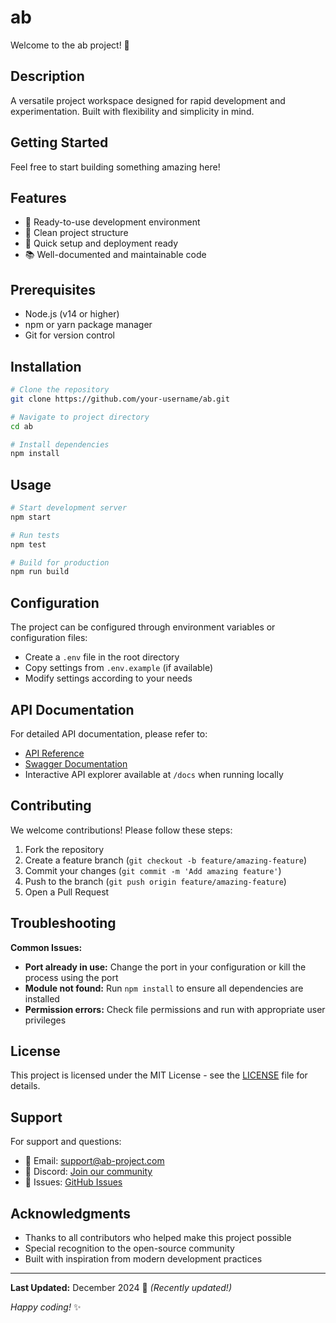 # ab

Welcome to the ab project! 🚀

## Description

A versatile project workspace designed for rapid development and experimentation. Built with flexibility and simplicity in mind.

## Getting Started

Feel free to start building something amazing here!

## Features

- 🔧 Ready-to-use development environment
- 📁 Clean project structure
- 🚀 Quick setup and deployment ready
- 📚 Well-documented and maintainable code

## Prerequisites

- Node.js (v14 or higher)
- npm or yarn package manager
- Git for version control

## Installation

```bash
# Clone the repository
git clone https://github.com/your-username/ab.git

# Navigate to project directory
cd ab

# Install dependencies
npm install
```

## Usage

```bash
# Start development server
npm start

# Run tests
npm test

# Build for production
npm run build
```

## Configuration

The project can be configured through environment variables or configuration files:

- Create a `.env` file in the root directory
- Copy settings from `.env.example` (if available)
- Modify settings according to your needs

## API Documentation

For detailed API documentation, please refer to:
- [API Reference](./docs/api.md)
- [Swagger Documentation](./docs/swagger.yaml)
- Interactive API explorer available at `/docs` when running locally

## Contributing

We welcome contributions! Please follow these steps:

1. Fork the repository
2. Create a feature branch (`git checkout -b feature/amazing-feature`)
3. Commit your changes (`git commit -m 'Add amazing feature'`)
4. Push to the branch (`git push origin feature/amazing-feature`)
5. Open a Pull Request

## Troubleshooting

**Common Issues:**

- **Port already in use:** Change the port in your configuration or kill the process using the port
- **Module not found:** Run `npm install` to ensure all dependencies are installed
- **Permission errors:** Check file permissions and run with appropriate user privileges

## License

This project is licensed under the MIT License - see the [LICENSE](LICENSE) file for details.

## Support

For support and questions:
- 📧 Email: support@ab-project.com
- 💬 Discord: [Join our community](https://discord.gg/ab-project)
- 🐛 Issues: [GitHub Issues](https://github.com/your-username/ab/issues)

## Acknowledgments

- Thanks to all contributors who helped make this project possible
- Special recognition to the open-source community
- Built with inspiration from modern development practices

---

**Last Updated:** December 2024 📅 _(Recently updated!)_

*Happy coding!* ✨
